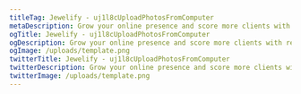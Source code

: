 ```yaml
---
titleTag: Jewelify - uj1l8cUploadPhotosFromComputer
metaDescription: Grow your online presence and score more clients with responsive and user-friendly websites.
ogTitle: Jewelify - uj1l8cUploadPhotosFromComputer
ogDescription: Grow your online presence and score more clients with responsive and user-friendly websites.
ogImage: /uploads/template.png
twitterTitle: Jewelify - uj1l8cUploadPhotosFromComputer
twitterDescription: Grow your online presence and score more clients with responsive and user-friendly websites.
twitterImage: /uploads/template.png
---
```

